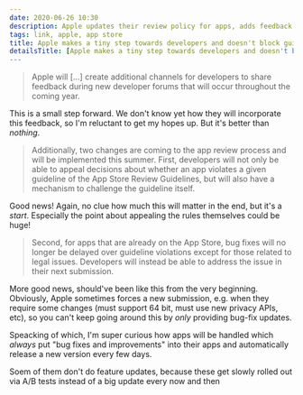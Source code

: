 ```yaml
---
date: 2020-06-26 10:30
description: Apple updates their review policy for apps, adds feedback channel for developers
tags: link, apple, app store
title: Apple makes a tiny step towards developers and doesn't block guideline violations in bug-fix updates
detailsTitle: [Apple makes a tiny step towards developers and doesn't block guideline violations in bug-fix updates](https://www.apple.com/newsroom/2020/06/apple-reveals-new-developer-technologies-to-foster-the-next-generation-of-apps/)
---
```


> Apple will [...] create additional channels for developers to share feedback during new developer forums that will occur throughout the coming year.

This is a small step forward. We don't know yet how they will incorporate this feedback, so I'm reluctant to get my hopes up. But it's better than *nothing*.

> Additionally, two changes are coming to the app review process and will be implemented this summer. First, developers will not only be able to appeal decisions about whether an app violates a given guideline of the App Store Review Guidelines, but will also have a mechanism to challenge the guideline itself.

Good news! Again, no clue how much this will matter in the end, but it's a *start*. Especially the point about appealing the rules themselves could be huge!

> Second, for apps that are already on the App Store, bug fixes will no longer be delayed over guideline violations except for those related to legal issues. Developers will instead be able to address the issue in their next submission.

More good news, should've been like this from the very beginning. Obviously, Apple sometimes forces a new submission, e.g. when they require some changes (must support 64 bit, must use new privacy APIs, etc), so you can't keep going around this by *only* providing bug-fix updates.

Speacking of which, I'm super curious how apps will be handled which *always* put "bug fixes and improvements" into their apps and automatically release a new version every few days.

Soem of them don't do feature updates, because these get slowly rolled out via A/B tests instead of a big update every now and then
